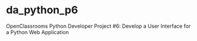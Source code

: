 # da_python_p6
 OpenClassrooms Python Developer Project #6: Develop a User Interface for a Python Web Application

